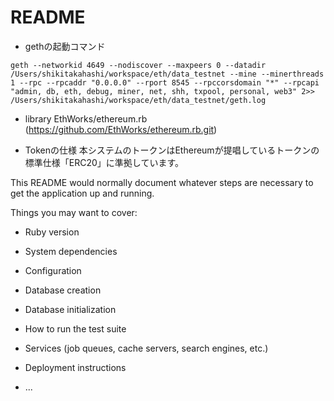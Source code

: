 # README

* gethの起動コマンド
```
geth --networkid 4649 --nodiscover --maxpeers 0 --datadir /Users/shikitakahashi/workspace/eth/data_testnet --mine --minerthreads 1 --rpc --rpcaddr "0.0.0.0" --rport 8545 --rpccorsdomain "*" --rpcapi "admin, db, eth, debug, miner, net, shh, txpool, personal, web3" 2>> /Users/shikitakahashi/workspace/eth/data_testnet/geth.log
```

* library
EthWorks/ethereum.rb
(https://github.com/EthWorks/ethereum.rb.git)

* Tokenの仕様
本システムのトークンはEthereumが提唱しているトークンの標準仕様「ERC20」に準拠しています。

This README would normally document whatever steps are necessary to get the
application up and running.

Things you may want to cover:

* Ruby version

* System dependencies

* Configuration

* Database creation

* Database initialization

* How to run the test suite

* Services (job queues, cache servers, search engines, etc.)

* Deployment instructions

* ...
